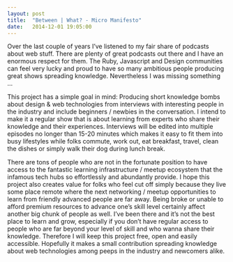 ```yaml
---
layout: post
title:  "Between | What? - Micro Manifesto"
date:   2014-12-01 19:05:00
---
```


Over the last couple of years I’ve listened to my fair share of podcasts about web stuff. There are plenty of great podcasts out there and I have an enormous respect for them. The Ruby, Javascript and Design communities can feel very lucky and proud to have so many ambitious people producing great shows spreading knowledge. Nevertheless I was missing something …

This project has a simple goal in mind: Producing short knowledge bombs about design & web technologies from interviews with interesting people in the industry and include beginners / newbies in the conversation. I intend to make it a regular show that is about learning from experts who share their knowledge and their experiences. Interviews will be edited into multiple episodes no longer than 15-20 minutes which makes it easy to fit them into busy lifestyles while folks commute, work out, eat breakfast, travel, clean the dishes or simply walk their dog during lunch break.

There are tons of people who are not in the fortunate position to have access to the fantastic learning infrastructure / meetup ecosystem that the infamous tech hubs so effortlessly and abundantly provide. I hope this project also creates value for folks who feel cut off simply because they live some place remote where the next networking / meetup opportunities to learn from friendly advanced people are far away. Being broke or unable to afford premium resources to advance one’s skill level certainly affect another big chunk of people as well. I’ve been there and it’s not the best place to learn and grow, especially if you don’t have regular access to people who are far beyond your level of skill and who wanna share their knowledge. Therefore I will keep this project free, open and easily accessible. Hopefully it makes a small contribution spreading knowledge about web technologies among peeps in the industry and newcomers alike.
